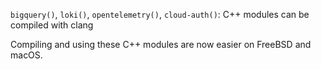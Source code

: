 `bigquery()`, `loki()`, `opentelemetry()`, `cloud-auth()`: C++ modules can be compiled with clang

Compiling and using these C++ modules are now easier on FreeBSD and macOS.
